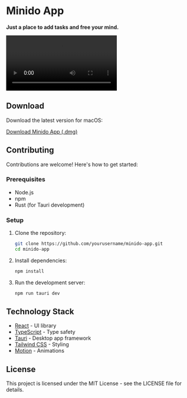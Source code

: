 # Minido App

<!-- Add your app screenshot here -->
<!-- ![Minido app](public/screenshot.png) -->

**Just a place to add tasks and free your mind.**

<video src="demo.mp4" autoplay></video>

## Download

Download the latest version for macOS:

[Download Minido App (.dmg)](https://github.com/thiagomv-dev/minido-app/releases/latest/download/minido-app.dmg)

## Contributing

Contributions are welcome! Here's how to get started:

### Prerequisites

- Node.js
- npm
- Rust (for Tauri development)

### Setup

1. Clone the repository:

   ```bash
   git clone https://github.com/yourusername/minido-app.git
   cd minido-app
   ```

2. Install dependencies:

   ```bash
   npm install
   ```

3. Run the development server:
   ```bash
   npm run tauri dev
   ```

## Technology Stack

- [React](https://reactjs.org/) - UI library
- [TypeScript](https://www.typescriptlang.org/) - Type safety
- [Tauri](https://tauri.app/) - Desktop app framework
- [Tailwind CSS](https://tailwindcss.com/) - Styling
- [Motion](https://motion.dev/) - Animations

## License

This project is licensed under the MIT License - see the LICENSE file for details.
